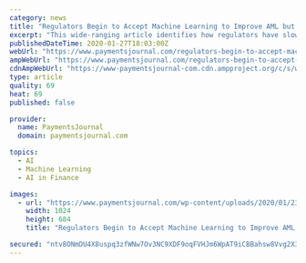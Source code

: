 ```yaml
---
category: news
title: "Regulators Begin to Accept Machine Learning to Improve AML but There Are Major Issues"
excerpt: "This wide-ranging article identifies how regulators have slowly opened up to accept the use of machine learning models as a method of detecting AML activity, yet they remain concerned regarding the models’ lack of transparency. It reviews public comments made by key regulators regarding technology and the need to maintain balance between ..."
publishedDateTime: 2020-01-27T18:03:00Z
webUrl: "https://www.paymentsjournal.com/regulators-begin-to-accept-machine-learning-to-improve-aml-but-there-are-major-issues/"
ampWebUrl: "https://www.paymentsjournal.com/regulators-begin-to-accept-machine-learning-to-improve-aml-but-there-are-major-issues/amp/"
cdnAmpWebUrl: "https://www-paymentsjournal-com.cdn.ampproject.org/c/s/www.paymentsjournal.com/regulators-begin-to-accept-machine-learning-to-improve-aml-but-there-are-major-issues/amp/"
type: article
quality: 69
heat: 69
published: false

provider:
  name: PaymentsJournal
  domain: paymentsjournal.com

topics:
  - AI
  - Machine Learning
  - AI in Finance

images:
  - url: "https://www.paymentsjournal.com/wp-content/uploads/2020/01/2389352-1024x684.jpg"
    width: 1024
    height: 684
    title: "Regulators Begin to Accept Machine Learning to Improve AML but There Are Major Issues"

secured: "ntv8ONmDU4X8uspq3zfWNw7Ov3NC9XDF9oqFVHJm6WpAT9iCBBahsw8Vvg2X3OYbtkg0T96K4ngHuh4TS0tRQ1SQ73I6tmT7vGcWBM/lQ+d7kpd1h5C67DHffZo+4qRl0rBDEG3zTPZ+w0DXHZWUBzkaNZl5B3K6oPa0chlrX1Led93T+PJeJmYbFKpm1lOfNbU2Y1I8k+H/UHCRyf/BEILgkVvIYi5iOya5svdLTWgvhSRocHW5FXsEL/VfoGwnPKNFxekHKcJBJL5b/mZLCadIXfZKOsvdcDTCcAyEuPCLJVaiVOHKVlx/WwdI2F//jGz0HoDnOaFuTo5VtwLjanwYEEIH8LIxDtewBBxfEWBuOMiNu/M8TaEEukpnucAwxhqc4X5QRDAeEqC832pNVV46gpVzkDooUGaPfpzWdTwaCfTnDJnD9u3+iC2hzBkeoTnqrLliLKGiU5q9UrZWzmH9+R3y2YOPURynZy5LjRA=;IFT67TjuSUuSwSQ6PtYCrA=="
---
```


